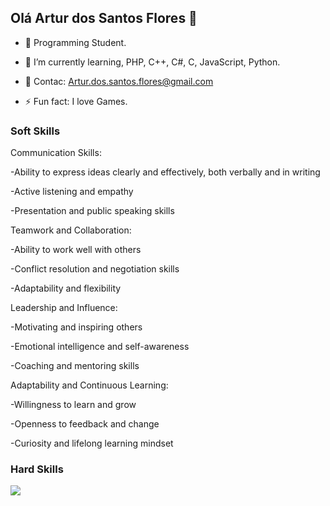 ## Olá Artur dos Santos Flores 👋

- 🔭 Programming Student.

- 🌱 I’m currently learning, PHP, C++, C#, C, JavaScript, Python.
  
- 💬 Contac: Artur.dos.santos.flores@gmail.com

- ⚡ Fun fact: I love Games.

### Soft Skills

Communication Skills:

-Ability to express ideas clearly and effectively, both verbally and in writing

-Active listening and empathy

-Presentation and public speaking skills


Teamwork and Collaboration:

-Ability to work well with others

-Conflict resolution and negotiation skills

-Adaptability and flexibility


Leadership and Influence:

-Motivating and inspiring others

-Emotional intelligence and self-awareness

-Coaching and mentoring skills


Adaptability and Continuous Learning:

-Willingness to learn and grow

-Openness to feedback and change

-Curiosity and lifelong learning mindset

### Hard Skills

<div style = "display:inline_block;">

 <img src = "https://github.com/user-attachments/assets/83ed9515-91fb-4db9-a5e6-49ff3846eb2e"/>
</div>


